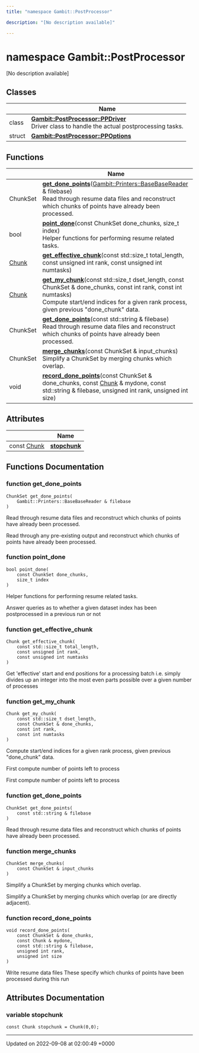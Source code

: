 ```yaml
---
title: "namespace Gambit::PostProcessor"

description: "[No description available]"

---
```


# namespace Gambit::PostProcessor

[No description available]

## Classes

|                | Name           |
| -------------- | -------------- |
| class | **[Gambit::PostProcessor::PPDriver](/documentation/code/classes/classgambit_1_1postprocessor_1_1ppdriver/)** <br>Driver class to handle the actual postprocessing tasks.  |
| struct | **[Gambit::PostProcessor::PPOptions](/documentation/code/classes/structgambit_1_1postprocessor_1_1ppoptions/)**  |

## Functions

|                | Name           |
| -------------- | -------------- |
| ChunkSet | **[get_done_points](/documentation/code/namespaces/namespacegambit_1_1postprocessor/#function-gambitpostprocessor-get-done-points)**([Gambit::Printers::BaseBaseReader](/documentation/code/classes/classgambit_1_1printers_1_1basebasereader/) & filebase)<br>Read through resume data files and reconstruct which chunks of points have already been processed.  |
| bool | **[point_done](/documentation/code/namespaces/namespacegambit_1_1postprocessor/#function-gambitpostprocessor-point-done)**(const ChunkSet done_chunks, size_t index)<br>Helper functions for performing resume related tasks.  |
| [Chunk](/documentation/code/classes/structchunk/) | **[get_effective_chunk](/documentation/code/namespaces/namespacegambit_1_1postprocessor/#function-gambitpostprocessor-get-effective-chunk)**(const std::size_t total_length, const unsigned int rank, const unsigned int numtasks) |
| [Chunk](/documentation/code/classes/structchunk/) | **[get_my_chunk](/documentation/code/namespaces/namespacegambit_1_1postprocessor/#function-gambitpostprocessor-get-my-chunk)**(const std::size_t dset_length, const ChunkSet & done_chunks, const int rank, const int numtasks)<br>Compute start/end indices for a given rank process, given previous "done_chunk" data.  |
| ChunkSet | **[get_done_points](/documentation/code/namespaces/namespacegambit_1_1postprocessor/#function-gambitpostprocessor-get-done-points)**(const std::string & filebase)<br>Read through resume data files and reconstruct which chunks of points have already been processed.  |
| ChunkSet | **[merge_chunks](/documentation/code/namespaces/namespacegambit_1_1postprocessor/#function-gambitpostprocessor-merge-chunks)**(const ChunkSet & input_chunks)<br>Simplify a ChunkSet by merging chunks which overlap.  |
| void | **[record_done_points](/documentation/code/namespaces/namespacegambit_1_1postprocessor/#function-gambitpostprocessor-record-done-points)**(const ChunkSet & done_chunks, const [Chunk](/documentation/code/classes/structchunk/) & mydone, const std::string & filebase, unsigned int rank, unsigned int size) |

## Attributes

|                | Name           |
| -------------- | -------------- |
| const [Chunk](/documentation/code/classes/structchunk/) | **[stopchunk](/documentation/code/namespaces/namespacegambit_1_1postprocessor/#variable-gambitpostprocessor-stopchunk)**  |


## Functions Documentation

### function get_done_points

```
ChunkSet get_done_points(
    Gambit::Printers::BaseBaseReader & filebase
)
```

Read through resume data files and reconstruct which chunks of points have already been processed. 

Read through any pre-existing output and reconstruct which chunks of points have already been processed. 


### function point_done

```
bool point_done(
    const ChunkSet done_chunks,
    size_t index
)
```

Helper functions for performing resume related tasks. 

Answer queries as to whether a given dataset index has been postprocessed in a previous run or not 


### function get_effective_chunk

```
Chunk get_effective_chunk(
    const std::size_t total_length,
    const unsigned int rank,
    const unsigned int numtasks
)
```


Get 'effective' start and end positions for a processing batch i.e. simply divides up an integer into the most even parts possible over a given number of processes 


### function get_my_chunk

```
Chunk get_my_chunk(
    const std::size_t dset_length,
    const ChunkSet & done_chunks,
    const int rank,
    const int numtasks
)
```

Compute start/end indices for a given rank process, given previous "done_chunk" data. 

First compute number of points left to process

First compute number of points left to process


### function get_done_points

```
ChunkSet get_done_points(
    const std::string & filebase
)
```

Read through resume data files and reconstruct which chunks of points have already been processed. 

### function merge_chunks

```
ChunkSet merge_chunks(
    const ChunkSet & input_chunks
)
```

Simplify a ChunkSet by merging chunks which overlap. 

Simplify a ChunkSet by merging chunks which overlap (or are directly adjacent). 


### function record_done_points

```
void record_done_points(
    const ChunkSet & done_chunks,
    const Chunk & mydone,
    const std::string & filebase,
    unsigned int rank,
    unsigned int size
)
```


Write resume data files These specify which chunks of points have been processed during this run 



## Attributes Documentation

### variable stopchunk

```
const Chunk stopchunk = Chunk(0,0);
```





-------------------------------

Updated on 2022-09-08 at 02:00:49 +0000